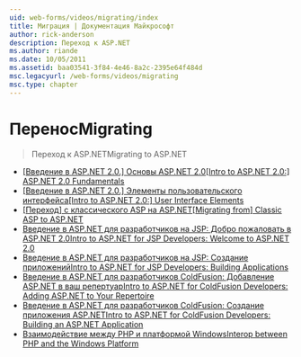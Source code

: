 ```yaml
---
uid: web-forms/videos/migrating/index
title: Миграция | Документация Майкрософт
author: rick-anderson
description: Переход к ASP.NET
ms.author: riande
ms.date: 10/05/2011
ms.assetid: baa03541-3f84-4e46-8a2c-2395e64f484d
msc.legacyurl: /web-forms/videos/migrating
msc.type: chapter
---
```

<a name="migrating"></a><span data-ttu-id="f7f36-103">Перенос</span><span class="sxs-lookup"><span data-stu-id="f7f36-103">Migrating</span></span>
====================
> <span data-ttu-id="f7f36-104">Переход к ASP.NET</span><span class="sxs-lookup"><span data-stu-id="f7f36-104">Migrating to ASP.NET</span></span>


- <span data-ttu-id="f7f36-105">[[Введение в ASP.NET 2.0.] Основы ASP.NET 2.0](intro-to-aspnet-20-aspnet-20-fundamentals.md)</span><span class="sxs-lookup"><span data-stu-id="f7f36-105">[[Intro to ASP.NET 2.0:] ASP.NET 2.0 Fundamentals](intro-to-aspnet-20-aspnet-20-fundamentals.md)</span></span>
- <span data-ttu-id="f7f36-106">[[Введение в ASP.NET 2.0.] Элементы пользовательского интерфейса](intro-to-aspnet-20-user-interface-elements.md)</span><span class="sxs-lookup"><span data-stu-id="f7f36-106">[[Intro to ASP.NET 2.0:] User Interface Elements](intro-to-aspnet-20-user-interface-elements.md)</span></span>
- <span data-ttu-id="f7f36-107">[[Переход] с классического ASP на ASP.NET](migrating-from-classic-asp-to-aspnet.md)</span><span class="sxs-lookup"><span data-stu-id="f7f36-107">[[Migrating from] Classic ASP to ASP.NET](migrating-from-classic-asp-to-aspnet.md)</span></span>
- [<span data-ttu-id="f7f36-108">Введение в ASP.NET для разработчиков на JSP: Добро пожаловать в ASP.NET 2.0</span><span class="sxs-lookup"><span data-stu-id="f7f36-108">Intro to ASP.NET for JSP Developers: Welcome to ASP.NET 2.0</span></span>](intro-to-aspnet-for-jsp-developers-welcome-to-aspnet-20.md)
- [<span data-ttu-id="f7f36-109">Введение в ASP.NET для разработчиков на JSP: Создание приложений</span><span class="sxs-lookup"><span data-stu-id="f7f36-109">Intro to ASP.NET for JSP Developers: Building Applications</span></span>](intro-to-aspnet-for-jsp-developers-building-applications.md)
- [<span data-ttu-id="f7f36-110">Введение в ASP.NET для разработчиков ColdFusion: Добавление ASP.NET в ваш репертуар</span><span class="sxs-lookup"><span data-stu-id="f7f36-110">Intro to ASP.NET for ColdFusion Developers: Adding ASP.NET to Your Repertoire</span></span>](intro-to-aspnet-for-coldfusion-developers-adding-aspnet-to-your-repertoire.md)
- [<span data-ttu-id="f7f36-111">Введение в ASP.NET для разработчиков ColdFusion: Создание приложения ASP.NET</span><span class="sxs-lookup"><span data-stu-id="f7f36-111">Intro to ASP.NET for ColdFusion Developers: Building an ASP.NET Application</span></span>](introduction-to-aspnet-for-coldfusion-developers-building-an-aspnet-application.md)
- [<span data-ttu-id="f7f36-112">Взаимодействие между PHP и платформой Windows</span><span class="sxs-lookup"><span data-stu-id="f7f36-112">Interop between PHP and the Windows Platform</span></span>](interop-between-php-and-the-windows-platform.md)
